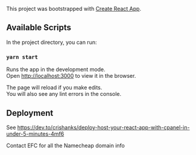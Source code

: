 This project was bootstrapped with [Create React App](https://github.com/facebook/create-react-app).

## Available Scripts

In the project directory, you can run:

### `yarn start`

Runs the app in the development mode.<br />
Open [http://localhost:3000](http://localhost:3000) to view it in the browser.

The page will reload if you make edits.<br />
You will also see any lint errors in the console.

## Deployment

See https://dev.to/crishanks/deploy-host-your-react-app-with-cpanel-in-under-5-minutes-4mf6

Contact EFC for all the Namecheap domain info
